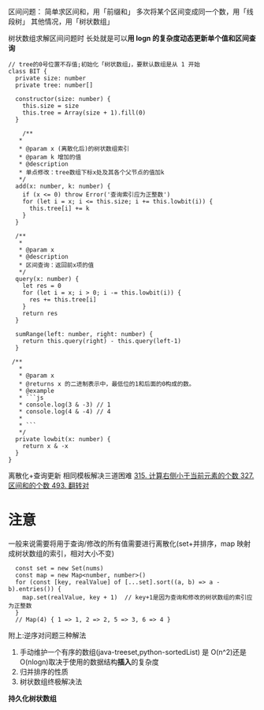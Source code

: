 区间问题：
简单求区间和，用「前缀和」
多次将某个区间变成同一个数，用「线段树」
其他情况，用「树状数组」

树状数组求解区间问题时
长处就是可以**用 logn 的复杂度动态更新单个值和区间查询**

````TS
// tree的0号位置不存值;初始化「树状数组」，要默认数组是从 1 开始
class BIT {
  private size: number
  private tree: number[]

  constructor(size: number) {
    this.size = size
    this.tree = Array(size + 1).fill(0)
  }

    /**
   *
   * @param x (离散化后)的树状数组索引
   * @param k 增加的值
   * @description
   * 单点修改：tree数组下标x处及其各个父节点的值加k
   */
  add(x: number, k: number) {
    if (x <= 0) throw Error('查询索引应为正整数')
    for (let i = x; i <= this.size; i += this.lowbit(i)) {
      this.tree[i] += k
    }
  }

  /**
   *
   * @param x
   * @description
   * 区间查询：返回前x项的值
   */
  query(x: number) {
    let res = 0
    for (let i = x; i > 0; i -= this.lowbit(i)) {
      res += this.tree[i]
    }
    return res
  }

  sumRange(left: number, right: number) {
    return this.query(right) - this.query(left-1)
  }

 /**
   *
   * @param x
   * @returns x 的二进制表示中，最低位的1和后面的0构成的数。
   * @example
   * ```js
   * console.log(3 & -3) // 1
   * console.log(4 & -4) // 4
   *
   * ```
   */
  private lowbit(x: number) {
    return x & -x
  }
}
````

离散化+查询更新
相同模板解决三道困难
[315. 计算右侧小于当前元素的个数
](https://leetcode-cn.com/problems/count-of-smaller-numbers-after-self/solution/shu-zhuang-shu-zu-jie-fa-by-cao-mei-nai-b0zbw/)[327. 区间和的个数
](https://leetcode-cn.com/problems/count-of-range-sum/solution/jstsshu-zhuang-shu-zu-jie-fa-by-cao-mei-0icur/)[493. 翻转对
](https://leetcode-cn.com/problems/reverse-pairs/solution/jstsshu-zhuang-shu-zu-jie-fa-by-cao-mei-uowff/)

# 注意

一般来说需要将用于查询/修改的所有值需要进行离散化(set+并排序，map 映射成树状数组的索引，相对大小不变)

```JS
  const set = new Set(nums)
  const map = new Map<number, number>()
  for (const [key, realValue] of [...set].sort((a, b) => a - b).entries()) {
    map.set(realValue, key + 1)  // key+1是因为查询和修改的树状数组的索引应为正整数
  }
  // Map(4) { 1 => 1, 2 => 2, 5 => 3, 6 => 4 }
```

附上:逆序对问题三种解法

1. 手动维护一个有序的数组(java-treeset,python-sortedList) 是 O(n^2)还是 O(nlogn)取决于使用的数据结构**插入**的复杂度
2. 归并排序的性质
3. 树状数组终极解决法

**持久化树状数组**
